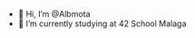 - 👋 Hi, I’m @Albmota
- 🌱 I’m currently studying at 42 School Malaga

<!---
Albmota/Albmota is a ✨ special ✨ repository because its `README.md` (this file) appears on your GitHub profile.
You can click the Preview link to take a look at your changes.
--->
